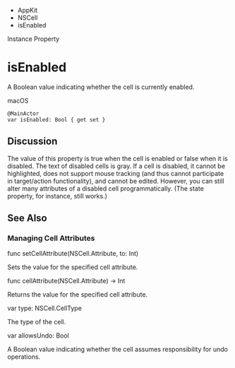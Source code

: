 

- AppKit
- NSCell
-  isEnabled 

Instance Property

# isEnabled

A Boolean value indicating whether the cell is currently enabled.

macOS

``` source
@MainActor
var isEnabled: Bool { get set }
```

## Discussion

The value of this property is true when the cell is enabled or false when it is disabled. The text of disabled cells is gray. If a cell is disabled, it cannot be highlighted, does not support mouse tracking (and thus cannot participate in target/action functionality), and cannot be edited. However, you can still alter many attributes of a disabled cell programmatically. (The state property, for instance, still works.)

## See Also

### Managing Cell Attributes

func setCellAttribute(NSCell.Attribute, to: Int)

Sets the value for the specified cell attribute.

func cellAttribute(NSCell.Attribute) -> Int

Returns the value for the specified cell attribute.

var type: NSCell.CellType

The type of the cell.

var allowsUndo: Bool

A Boolean value indicating whether the cell assumes responsibility for undo operations.

